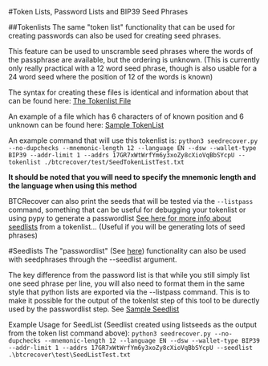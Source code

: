 #Token Lists, Password Lists and BIP39 Seed Phrases

##Tokenlists
The same "token list" functionality that can be used for creating passwords can also be used for creating seed phrases.

This feature can be used to unscramble seed phrases where the words of the passphrase are available, but the ordering is unknown. (This is currently only really practical with a 12 word seed phrase, though is also usable for a 24 word seed where the position of 12 of the words is known)

The syntax for creating these files is identical and information about that can be found here: [The Tokenlist File](docs/tokenlist_file.md)

An example of a file which has 6 characters of of known position and 6 unknown can be found here: [Sample TokenList](btcrecover/test/SeedTokenListTest.txt)

An example command that will use this tokenlist is:
`python3 seedrecover.py --no-dupchecks --mnemonic-length 12 --language EN --dsw --wallet-type BIP39 --addr-limit 1 --addrs 17GR7xWtWrfYm6y3xoZy8cXioVqBbSYcpU --tokenlist ./btcrecover/test/SeedTokenListTest.txt`

**It should be noted that you will need to specify the mnemonic length and the language when using this method**

BTCRecover can also print the seeds that will be tested via the `--listpass` command, something that can be useful for debugging your tokenlist or using pypy to generate a passwordlist [See here for more info about seedlists](docs/passwordlist_file.md) from a tokenlist... (Useful if you will be generating lots of seed phrases)

#Seedlists
The "passwordlist" (See [here](docs/passwordlist_file.md)) functionality can also be used with seedphrases through the --seedlist argument.

The key difference from the password list is that while you still simply list one seed phrase per line, you will also need to format them in the same style that python lists are exported via the --listpass command. This is to make it possible for the output of the tokenlst step of this tool to be durectly used by the passwordlist step. See [Sample Seedlist](btcrecover/test/seedListTest.txt)

Example Usage for SeedList (Seedlist created using listseeds as the output from the token list command above):
`python3 seedrecover.py --no-dupchecks --mnemonic-length 12 --language EN --dsw --wallet-type BIP39 --addr-limit 1 --addrs 17GR7xWtWrfYm6y3xoZy8cXioVqBbSYcpU --seedlist .\btcrecover\test\SeedListTest.txt`